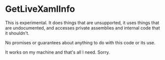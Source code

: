 # GetLiveXamlInfo

This is experimental.
It does things that are unsupported, it uses things that are undocumented, and accesses private assemblies and internal code that it shouldn't.

No promises or guarantees about anything to do with this code or its use.

It works on my machine and that's all I need. Sorry.
